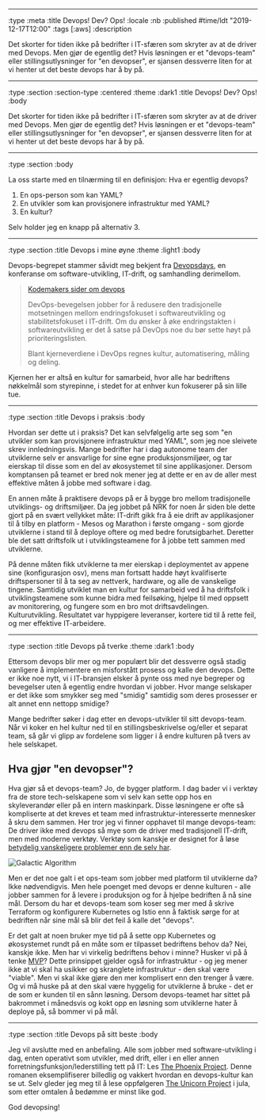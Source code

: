 --------------------------------------------------------------------------------
:type :meta
:title Devops! Dev? Ops!
:locale :nb
:published #time/ldt "2019-12-17T12:00"
:tags [:aws]
:description

Det skorter for tiden ikke på bedrifter i IT-sfæren som skryter av at de driver
med Devops. Men gjør de egentlig det? Hvis løsningen er et "devops-team" eller
stillingsutlysninger for "en devopser", er sjansen dessverre liten for at vi
henter ut det beste devops har å by på.

--------------------------------------------------------------------------------
:type :section
:section-type :centered
:theme :dark1
:title Devops! Dev? Ops!
:body

Det skorter for tiden ikke på bedrifter i IT-sfæren som skryter av at de driver
med Devops. Men gjør de egentlig det? Hvis løsningen er et "devops-team" eller
stillingsutlysninger for "en devopser", er sjansen dessverre liten for at vi
henter ut det beste devops har å by på.

--------------------------------------------------------------------------------
:type :section
:body

La oss starte med en tilnærming til en definisjon: Hva er egentlig devops?

1. En ops-person som kan YAML?
2. En utvikler som kan provisjonere infrastruktur med YAML?
3. En kultur?

Selv holder jeg en knapp på alternativ 3.

--------------------------------------------------------------------------------
:type :section
:title Devops i mine øyne
:theme :light1
:body

Devops-begrepet stammer såvidt meg bekjent fra
[Devopsdays](https://devopsdays.org/about), en konferanse om software-utvikling,
IT-drift, og samhandling derimellom.

<blockquote class="bq text-content">
  <div class="bq-source"><a href="https://www.kodemaker.no/devops/">Kodemakers sider om devops</a></div>
  <div class="bq-quote">
    <p>
DevOps-bevegelsen jobber for å redusere den tradisjonelle motsetningen mellom
endringsfokuset i softwareutvikling og stabilitetsfokuset i IT-drift. Om du
ønsker å øke endringstakten i softwareutvikling er det å satse på DevOps noe
du bør sette høyt på prioriteringslisten.
    </p>
    <p>
Blant kjerneverdiene i DevOps regnes kultur, automatisering, måling og
deling.
    </p>
  </div>
</blockquote>

Kjernen her er altså en kultur for samarbeid, hvor alle har bedriftens nøkkelmål
som styrepinne, i stedet for at enhver kun fokuserer på sin lille tue.

--------------------------------------------------------------------------------
:type :section
:title Devops i praksis
:body

Hvordan ser dette ut i praksis? Det kan selvfølgelig arte seg som "en utvikler
som kan provisjonere infrastruktur med YAML", som jeg noe sleivete skrev
innledningsvis. Mange bedrifter har i dag autonome team der utviklerne selv er
ansvarlige for sine egne produksjonsmiljøer, og tar eierskap til disse som en
del av økosystemet til sine applikasjoner. Dersom komptansen på teamet er bred
nok mener jeg at dette er en av de aller mest effektive måten å jobbe med
software i dag.

En annen måte å praktisere devops på er å bygge bro mellom tradisjonelle
utviklings- og driftsmiljøer. Da jeg jobbet på NRK for noen år siden ble dette
gjort på en svært vellykket måte: IT-drift gikk fra å eie drift av applikasjoner
til å tilby en platform - Mesos og Marathon i første omgang - som gjorde
utviklerne i stand til å deploye oftere og med bedre forutsigbarhet. Deretter
ble det satt driftsfolk ut i utviklingsteamene for å jobbe tett sammen med
utviklerne.

På denne måten fikk utviklerne ta mer eierskap i deploymentet av appene sine
(konfigurasjon osv), mens man fortsatt hadde høyt kvalifiserte driftspersoner
til å ta seg av nettverk, hardware, og alle de vanskelige tingene. Samtidig
utviklet man en kultur for samarbeid ved å ha driftsfolk i utviklingsteamene som
kunne bidra med feilsøking, hjelpe til med oppsett av monitorering, og fungere
som en bro mot driftsavdelingen. Kulturutvikling. Resultatet var hyppigere
leveranser, kortere tid til å rette feil, og mer effektive IT-arbeidere.

--------------------------------------------------------------------------------
:type :section
:title Devops på tverke
:theme :dark1
:body

Ettersom devops blir mer og mer populært blir det dessverre også stadig
vanligere å implementere en misforstått prosess og kalle den devops. Dette er
ikke noe nytt, vi i IT-bransjen elsker å pynte oss med nye begreper og
bevegelser uten å egentlig endre hvordan vi jobber. Hvor mange selskaper er det
ikke som smykker seg med "smidig" samtidig som deres prosesser er alt annet enn
nettopp smidige?

Mange bedrifter søker i dag etter en devops-utvikler til sitt devops-team. Når
vi koker en hel kultur ned til en stillingsbeskrivelse og/eller et separat team,
så går vi glipp av fordelene som ligger i å endre kulturen på tvers av hele
selskapet.

## Hva gjør "en devopser"?

Hva gjør så et devops-team? Jo, de bygger platform. I dag bader vi i verktøy fra
de store tech-selskapene som vi selv kan sette opp hos en skyleverandør eller på
en intern maskinpark. Disse løsningene er ofte så kompliserte at det kreves et
team med infrastruktur-interesserte mennesker å skru dem sammen. Her tror jeg vi
finner opphavet til mange devops-team: De driver ikke med devops så mye som de
driver med tradisjonell IT-drift, men med moderne verktøy. Verktøy som kanskje
er designet for å løse [betydelig vanskeligere problemer enn de selv
har](https://mobile.twitter.com/Carnage4Life/status/1205664370920833025).

![Galactic Algorithm](/images/galactic-algorithm.jpg)

Men er det noe galt i et ops-team som jobber med platform til utviklerne da?
Ikke nødvendigvis. Men hele poenget med devops er denne kulturen - alle jobber
sammen for å levere i produksjon og for å hjelpe bedriften å nå sine mål. Dersom
du har et devops-team som koser seg mer med å skrive Terraform og konfigurere
Kubernetes og Istio enn å faktisk sørge for at bedriften når sine mål så blir
det feil å kalle det "devops".

Er det galt at noen bruker mye tid på å sette opp Kubernetes og økosystemet
rundt på en måte som er tilpasset bedriftens behov da? Nei, kanskje ikke. Men
har vi virkelig bedriftens behov i minne? Husker vi på å tenke
[MVP](https://en.wikipedia.org/wiki/Minimum_viable_product)? Dette prinsippet
gjelder også for infrastruktur - og jeg mener ikke at vi skal ha usikker og
skranglete infrastruktur - den skal være "viable". Men vi skal ikke gjøre den
mer komplisert enn den trenger å være. Og vi må huske på at den skal være
hyggelig for utviklerne å bruke - det er de som er kunden til en sånn løsning.
Dersom devops-teamet har sittet på bakrommet i månedsvis og kokt opp en løsning
som utviklerne hater å deploye på, så bommer vi på mål.

--------------------------------------------------------------------------------
:type :section
:title Devops på sitt beste
:body

Jeg vil avslutte med en anbefaling. Alle som jobber med software-utvikling i
dag, enten operativt som utvikler, med drift, eller i en eller annen
forretningsfunksjon/lederstilling tett på IT: Les [The Phoenix
Project](https://www.amazon.com/Phoenix-Project-DevOps-Helping-Business/dp/0988262592).
Denne romanen eksemplifiserer billedlig og vakkert hvordan en devops-kultur kan
se ut. Selv gleder jeg meg til å lese oppfølgeren [The Unicorn
Project](https://www.amazon.com/Unicorn-Project-Developers-Disruption-Thriving-ebook/dp/B07QT9QR41)
i jula, som etter omtalen å bedømme er minst like god.

God devopsing!
